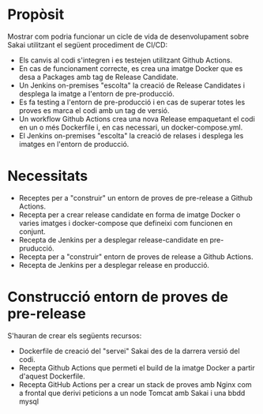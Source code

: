 # Propòsit
Mostrar com podria funcionar un cicle de vida de desenvolupament sobre Sakai utilitzant el següent procediment de CI/CD:
- Els canvis al codi s'integren i es testejen utilitzant Github Actions.
- En cas de funcionament correcte, es crea una imatge Docker que es desa a Packages amb tag de Release Candidate.
- Un Jenkins on-premises "escolta" la creació de Release Candidates i desplega la imatge a l'entorn de pre-producció.
- Es fa testing a l'entorn de pre-producció i en cas de superar totes les proves es marca el codi amb un tag de versió.
- Un workflow Github Actions crea una nova Release empaquetant el codi en un o més Dockerfile i, en cas necessari, un docker-compose.yml.
- El Jenkins on-premises "escolta" la creació de relases i desplega les imatges en l'entorn de producció.

# Necessitats
- Receptes per a "construir" un entorn de proves de pre-release a Github Actions. 
- Recepta per a crear release candidate en forma de imatge Docker o varies imatges i docker-compose que defineixi com funcionen en conjunt.
- Recepta de Jenkins per a desplegar release-candidate en pre-pruducció.
- Recepta per a "construir" entorn de proves de release a Github Actions.
- Recepta de Jenkins per a desplegar release en producció.

# Construcció entorn de proves de pre-release
S'hauran de crear els següents recursos:
- Dockerfile de creació del "servei" Sakai des de la darrera versió del codi.
- Recepta Github Actions que permeti el build de la imatge Docker a partir d'aquest Dockerfile.
- Recepta GitHub Actions per a crear un stack de proves amb Nginx com a frontal que derivi peticions a un node Tomcat amb Sakai i una bbdd mysql
